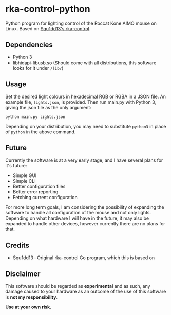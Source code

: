 # rka-control-python
Python program for lighting control of the Roccat Kone AIMO mouse on Linux. Based on [Squ1dd13's rka-control](https://github.com/Squ1dd13/rka-control).

## Dependencies
* Python 3
* libhidapi-libusb.so (Should come with all distributions, this software looks for it under `/lib/`)

## Usage
Set the desired light colours in hexadecimal RGB or RGBA in a JSON file. An example file, `lights.json`, is provided. Then run main.py with Python 3, giving the json file as the only argument: 
```shell
python main.py lights.json
```
Depending on your distribution, you may need to substitute `python3` in place of `python` in the above command.

## Future
Currently the software is at a very early stage, and I have several plans for it's future:
* Simple GUI
* Simple CLI
* Better configuration files
* Better error reporting
* Fetching current configuration

For more long term goals, I am considering the possibility of expanding the software to handle all configuration of the mouse and not only lights. Depending on what hardware I will have in the future, it may also be expanded to handle other devices, however currently there are no plans for that.

## Credits
* Squ1dd13 : Original rka-control Go program, which this is based on

## Disclaimer
This software should be regarded as **experimental** and as such, any damage caused to your hardware as an outcome
of the use of this software is **not my responsibility**. 

**Use at your own risk.**
